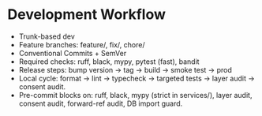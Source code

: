 # Development Workflow

- Trunk-based dev
- Feature branches: feature/<id>, fix/<id>, chore/<desc>
- Conventional Commits + SemVer
- Required checks: ruff, black, mypy, pytest (fast), bandit
- Release steps: bump version → tag → build → smoke test → prod
- Local cycle: format → lint → typecheck → targeted tests → layer audit → consent audit. 
- Pre-commit blocks on: ruff, black, mypy (strict in services/), layer audit, consent audit, forward-ref audit, DB import guard.